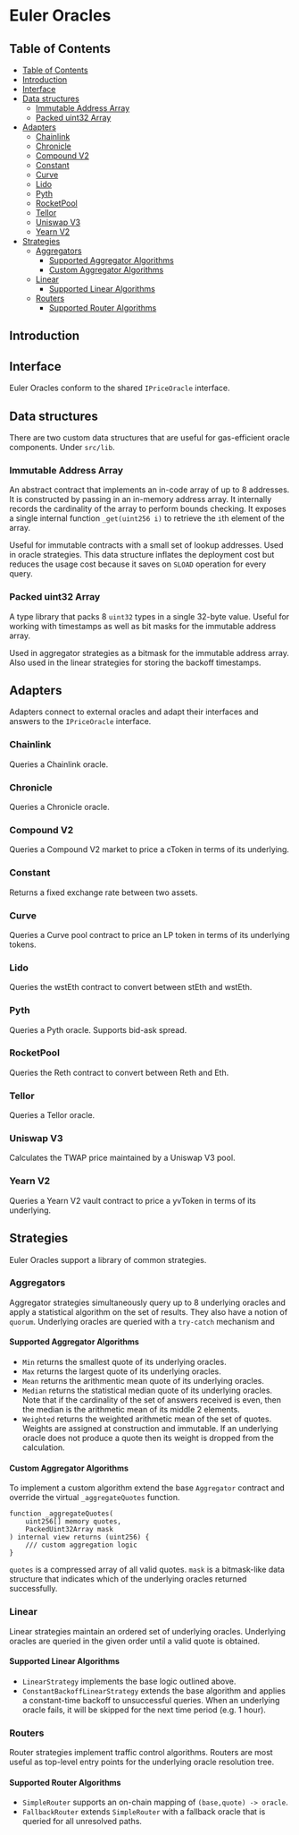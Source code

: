 # Euler Oracles

## Table of Contents
<!-- TOC FOLLOWS -->
<!-- START OF TOC -->
<!-- md-toc: https://github.com/hoytech/md-toc -->

* [Table of Contents](#table-of-contents)
* [Introduction](#introduction)
* [Interface](#interface)
* [Data structures](#data-structures)
    * [Immutable Address Array](#immutable-address-array)
    * [Packed uint32 Array](#packed-uint32-array)
* [Adapters](#adapters)
    * [Chainlink](#chainlink)
    * [Chronicle](#chronicle)
    * [Compound V2](#compound-v2)
    * [Constant](#constant)
    * [Curve](#curve)
    * [Lido](#lido)
    * [Pyth](#pyth)
    * [RocketPool](#rocketpool)
    * [Tellor](#tellor)
    * [Uniswap V3](#uniswap-v3)
    * [Yearn V2](#yearn-v2)
* [Strategies](#strategies)
    * [Aggregators](#aggregators)
        * [Supported Aggregator Algorithms](#supported-aggregator-algorithms)
        * [Custom Aggregator Algorithms](#custom-aggregator-algorithms)
    * [Linear](#linear)
        * [Supported Linear Algorithms](#supported-linear-algorithms)
    * [Routers](#routers)
        * [Supported Router Algorithms](#supported-router-algorithms)

<!-- END OF TOC -->

## Introduction

## Interface
Euler Oracles conform to the shared `IPriceOracle` interface.

## Data structures
There are two custom data structures that are useful for gas-efficient oracle components. Under `src/lib`.

### Immutable Address Array
An abstract contract that implements an in-code array of up to 8 addresses. It is constructed by passing in an in-memory address array. It internally records the cardinality of the array to perform bounds checking. It exposes a single internal function `_get(uint256 i)` to retrieve the `i`th element of the array.

Useful for immutable contracts with a small set of lookup addresses. Used in oracle strategies. This data structure inflates the deployment cost but reduces the usage cost because it saves on `SLOAD` operation for every query.

### Packed uint32 Array
A type library that packs 8 `uint32` types in a single 32-byte value. Useful for working with timestamps as well as bit masks for the immutable address array.

Used in aggregator strategies as a bitmask for the immutable address array. Also used in the linear strategies for storing the backoff timestamps.

## Adapters
Adapters connect to external oracles and adapt their interfaces and answers to the `IPriceOracle` interface.

### Chainlink
Queries a Chainlink oracle.

### Chronicle
Queries a Chronicle oracle.

### Compound V2
Queries a Compound V2 market to price a cToken in terms of its underlying.

### Constant
Returns a fixed exchange rate between two assets.

### Curve
Queries a Curve pool contract to price an LP token in terms of its underlying tokens.

### Lido
Queries the wstEth contract to convert between stEth and wstEth.

### Pyth
Queries a Pyth oracle. Supports bid-ask spread.

### RocketPool
Queries the Reth contract to convert between Reth and Eth.

### Tellor
Queries a Tellor oracle.

### Uniswap V3
Calculates the TWAP price maintained by a Uniswap V3 pool.

### Yearn V2
Queries a Yearn V2 vault contract to price a yvToken in terms of its underlying.

## Strategies
Euler Oracles support a library of common strategies.

### Aggregators
Aggregator strategies simultaneously query up to 8 underlying oracles and apply a statistical algorithm on the set of results. They also have a notion of `quorum`. Underlying oracles are queried with a `try-catch` mechanism and 

#### Supported Aggregator Algorithms
- `Min` returns the smallest quote of its underlying oracles.
- `Max` returns the largest quote of its underlying oracles.
- `Mean` returns the arithmentic mean quote of its underlying oracles.
- `Median` returns the statistical median quote of its underlying oracles. Note that if the cardinality of the set of answers received is even, then the median is the arithmetic mean of its middle 2 elements.
- `Weighted` returns the weighted arithmetic mean of the set of quotes. Weights are assigned at construction and immutable. If an underlying oracle does not produce a quote then its weight is dropped from the calculation.

#### Custom Aggregator Algorithms
To implement a custom algorithm extend the base `Aggregator` contract and override the virtual `_aggregateQuotes` function.
```solidity
function _aggregateQuotes(
    uint256[] memory quotes, 
    PackedUint32Array mask
) internal view returns (uint256) {
    /// custom aggregation logic
}
```

`quotes` is a compressed array of all valid quotes. `mask` is a bitmask-like data structure that indicates which of the underlying oracles returned successfully.

### Linear
Linear strategies maintain an ordered set of underlying oracles. Underlying oracles are queried in the given order until a valid quote is obtained.

#### Supported Linear Algorithms
- `LinearStrategy` implements the base logic outlined above.
- `ConstantBackoffLinearStrategy` extends the base algorithm and applies a constant-time backoff to unsuccessful queries. When an underlying oracle fails, it will be skipped for the next time period (e.g. 1 hour).

### Routers
Router strategies implement traffic control algorithms. Routers are most useful as top-level entry points for the underlying oracle resolution tree.

#### Supported Router Algorithms
- `SimpleRouter` supports an on-chain mapping of `(base,quote) -> oracle`.
- `FallbackRouter` extends `SimpleRouter` with a fallback oracle that is queried for all unresolved paths.
